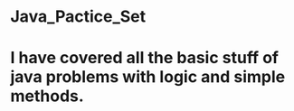 # Java_Pactice_Set
# I have covered all the basic stuff of java problems with logic and simple methods.
